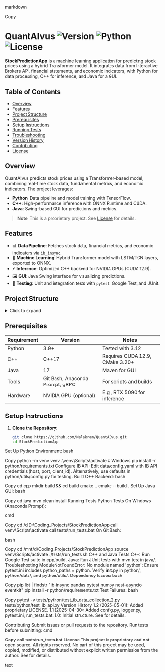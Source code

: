 markdown

Copy
# QuantAIvus ![Version](https://img.shields.io/badge/version-1.2-blue) ![Python](https://img.shields.io/badge/python-3.9%2B-blue) ![License](https://img.shields.io/badge/license-Proprietary-red)

**StockPredictionApp** is a machine learning application for predicting stock prices using a hybrid Transformer model. It integrates data from Interactive Brokers API, financial statements, and economic indicators, with Python for data processing, C++ for inference, and Java for a GUI.

## Table of Contents
- [Overview](#overview)
- [Features](#features)
- [Project Structure](#project-structure)
- [Prerequisites](#prerequisites)
- [Setup Instructions](#setup-instructions)
- [Running Tests](#running-tests)
- [Troubleshooting](#troubleshooting)
- [Version History](#version-history)
- [Contributing](#contributing)
- [License](#license)

## Overview
QuantAIvus predicts stock prices using a Transformer-based model, combining real-time stock data, fundamental metrics, and economic indicators. The project leverages:
- **Python**: Data pipeline and model training with TensorFlow.
- **C++**: High-performance inference with ONNX Runtime and CUDA.
- **Java**: Swing-based GUI for predictions and metrics.

> **Note**: This is a proprietary project. See [License](#license) for details.

## Features
- 📊 **Data Pipeline**: Fetches stock data, financial metrics, and economic indicators via `ib_insync`.
- 🤖 **Machine Learning**: Hybrid Transformer model with LSTM/TCN layers, exported to ONNX.
- ⚡ **Inference**: Optimized C++ backend for NVIDIA GPUs (CUDA 12.9).
- 🖼️ **GUI**: Java Swing interface for visualizing predictions.
- 🧪 **Testing**: Unit and integration tests with `pytest`, Google Test, and JUnit.

## Project Structure
<details>
<summary>Click to expand</summary>
StockPredictionApp/
├── python/                # Data pipeline and ML (Python 3.9+)
│   ├── data/             # Data loading (e.g., ib_api.py)
│   ├── models/           # Transformer, LSTM, TCN models
│   ├── predict/          # Prediction logic
│   ├── utils/            # Config, logging, validators
│   └── requirements.txt  # Dependencies
├── cpp/                  # Inference backend (C++17)
│   ├── include/          # Headers
│   ├── src/             # Source files
│   └── CMakeLists.txt   # Build config
├── java/                 # GUI frontend (Java 17)
│   ├── src/com/example/ # GUI and gRPC client
│   └── pom.xml          # Maven config
├── data/                 # Raw and processed data
├── models/               # Saved model (saved_model.onnx)
├── tests/                # Python, C++, Java tests
├── README.md             # Documentation
└── LICENSE              # Proprietary license

text

Copy

See [StockPredictionApp Directory Structure.markdown](StockPredictionApp%20Directory%20Structure.markdown) for details.
</details>

## Prerequisites
| Requirement | Version | Notes |
|-------------|---------|-------|
| Python      | 3.9+    | Tested with 3.12 |
| C++         | C++17   | Requires CUDA 12.9, CMake 3.20+ |
| Java        | 17      | Maven for GUI |
| Tools       | Git Bash, Anaconda Prompt, gRPC | For scripts and builds |
| Hardware    | NVIDIA GPU (optional) | E.g., RTX 5090 for inference |

## Setup Instructions
1. **Clone the Repository**:
   ```bash
   git clone https://github.com/Nalakram/QuantAIvus.git
   cd StockPredictionApp
Set Up Python Environment:
bash

Copy
python -m venv venv
.\venv\Scripts\activate  # Windows
pip install -r python/requirements.txt
Configure IB API:
Edit data/config.yaml with IB API credentials (host, port, client_id).
Alternatively, use defaults in python/utils/config.py for testing.
Build C++ Backend:
bash

Copy
cd cpp
mkdir build && cd build
cmake ..
cmake --build .
Set Up Java GUI:
bash

Copy
cd java
mvn clean install
Running Tests
Python Tests
On Windows (Anaconda Prompt):

cmd

Copy
cd /d D:\Coding_Projects/StockPredictionApp
call venv\Scripts\activate
call tests\run_tests.bat
On Git Bash:

bash

Copy
cd /mnt/d/Coding_Projects/StockPredictionApp
source venv/Scripts/activate
./tests/run_tests.sh
C++ and Java Tests
C++: Run Google Test suite in cpp/build.
Java: Run JUnit tests with mvn test in java/.
Troubleshooting
ModuleNotFoundError: No module named 'python':
Ensure pytest.ini includes python_paths = python.
Verify __init__.py in python/, python/data/, and python/utils/.
Dependency Issues:
bash

Copy
pip list | findstr "ib-insync pandas pytest numpy nest-asyncio eventkit"
pip install -r python/requirements.txt
Test Failures:
bash

Copy
pytest -v tests/python/test_ib_data_collection_2.py tests/python/test_ib_api.py
Version History
1.2 (2025-05-01): Added proprietary LICENSE.
1.1 (2025-04-30): Added config.py, logger.py, pytest.ini, run_tests.bat.
1.0: Initial structure.
See  for details.

Contributing
Submit issues or pull requests to the repository.
Run tests before submitting:
cmd

Copy
call tests\run_tests.bat
License
This project is proprietary and not open source. All rights reserved. No part of this project may be used, copied, modified, or distributed without explicit written permission from the author. See  for details.

text
